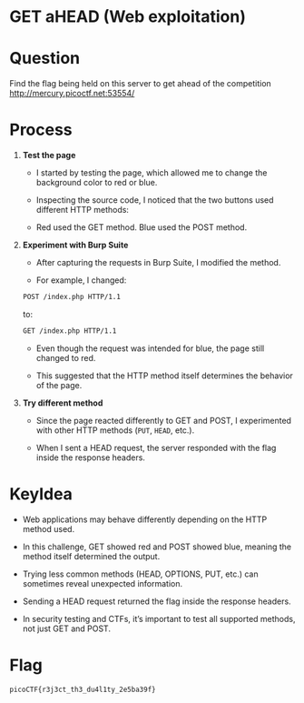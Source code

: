 # GET aHEAD (Web exploitation)

# Question
Find the flag being held on this server to get ahead of the competition http://mercury.picoctf.net:53554/

# Process
1. **Test the page**  
   - I started by testing the page, which allowed me to change the background color to red or blue.  

   - Inspecting the source code, I noticed that the two buttons used different HTTP methods:
   
   - Red used the GET method. Blue used the POST method.  
2. **Experiment with Burp Suite**
   - After capturing the requests in Burp Suite, I modified the method.
   
   - For example, I changed:
   ```bash
   POST /index.php HTTP/1.1
   ```
   to:
   ```bash
   GET /index.php HTTP/1.1
   ```
   - Even though the request was intended for blue, the page still changed to red.

   - This suggested that the HTTP method itself determines the behavior of the page.
3. **Try different method**
   - Since the page reacted differently to GET and POST, I experimented with other HTTP methods (```PUT```, ```HEAD```, etc.).

   - When I sent a HEAD request, the server responded with the flag inside the response headers.

# KeyIdea
   - Web applications may behave differently depending on the HTTP method used.

   - In this challenge, GET showed red and POST showed blue, meaning the method itself determined the output.

   - Trying less common methods (HEAD, OPTIONS, PUT, etc.) can sometimes reveal unexpected information.

   - Sending a HEAD request returned the flag inside the response headers.

   - In security testing and CTFs, it’s important to test all supported methods, not just GET and POST.

# Flag
```bash
picoCTF{r3j3ct_th3_du4l1ty_2e5ba39f}
```
